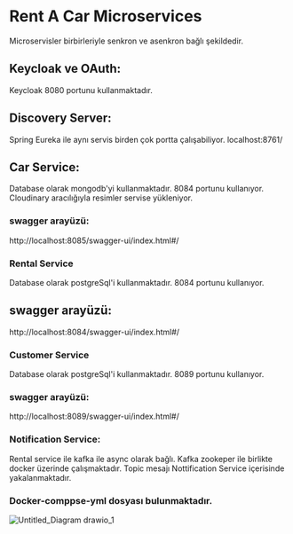 # Rent A Car Microservices

Microservisler birbirleriyle senkron ve asenkron bağlı şekildedir.

## Keycloak ve OAuth:
Keycloak 8080 portunu kullanmaktadır.

## Discovery Server:
Spring Eureka ile aynı servis birden çok portta çalışabiliyor.
localhost:8761/

## Car Service:
Database olarak mongodb'yi kullanmaktadır. 8084 portunu kullanıyor. Cloudinary aracılığıyla resimler servise yükleniyor. 
### swagger arayüzü:
http://localhost:8085/swagger-ui/index.html#/



### Rental Service
Database olarak postgreSql'i kullanmaktadır. 8084 portunu kullanıyor.
## swagger arayüzü:
http://localhost:8084/swagger-ui/index.html#/



### Customer Service
Database olarak postgreSql'i kullanmaktadır. 8089 portunu kullanıyor.
### swagger arayüzü:
http://localhost:8089/swagger-ui/index.html#/



### Notification Service: 
Rental service ile kafka ile async olarak bağlı. Kafka zookeper ile birlikte docker üzerinde çalışmaktadır. 
Topic mesajı Nottification Service içerisinde yakalanmaktadır.

### Docker-comppse-yml dosyası bulunmaktadır.

![Untitled_Diagram drawio_1](https://github.com/ahmetcansahinn/TurkcellRentACarProject/assets/143426701/ea9343a0-cb9b-4204-a230-0c3e0a6acac8)



